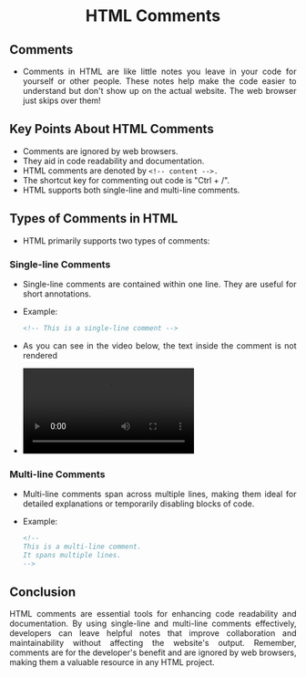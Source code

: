 <style>
    body {
        text-align: justify;
    }
</style>

<h1 style="text-align: center;">HTML Comments</h1>

## Comments

- Comments in HTML are like little notes you leave in your code for yourself or other people. These notes help make the code easier to understand but don't show up on the actual website. The web browser just skips over them!

## Key Points About HTML Comments

- Comments are ignored by web browsers.
- They aid in code readability and documentation.
- HTML comments are denoted by `<!-- content -->.`
- The shortcut key for commenting out code is "Ctrl + /".
- HTML supports both single-line and multi-line comments.

## Types of Comments in HTML

- HTML primarily supports two types of comments:

### Single-line Comments

- Single-line comments are contained within one line. They are useful for short annotations.

- Example:

  ```html
  <!-- This is a single-line comment -->
  ```

- As you can see in the video below, the text inside the comment is not rendered

- <video src="./assets/comments.mp4" alt="Single line comment" controls>

### Multi-line Comments

- Multi-line comments span across multiple lines, making them ideal for detailed explanations or temporarily disabling blocks of code.
- Example:

  ```html
  <!-- 
  This is a multi-line comment.
  It spans multiple lines.
  -->
  ```

## Conclusion

HTML comments are essential tools for enhancing code readability and documentation. By using single-line and multi-line comments effectively, developers can leave helpful notes that improve collaboration and maintainability without affecting the website's output. Remember, comments are for the developer's benefit and are ignored by web browsers, making them a valuable resource in any HTML project.
